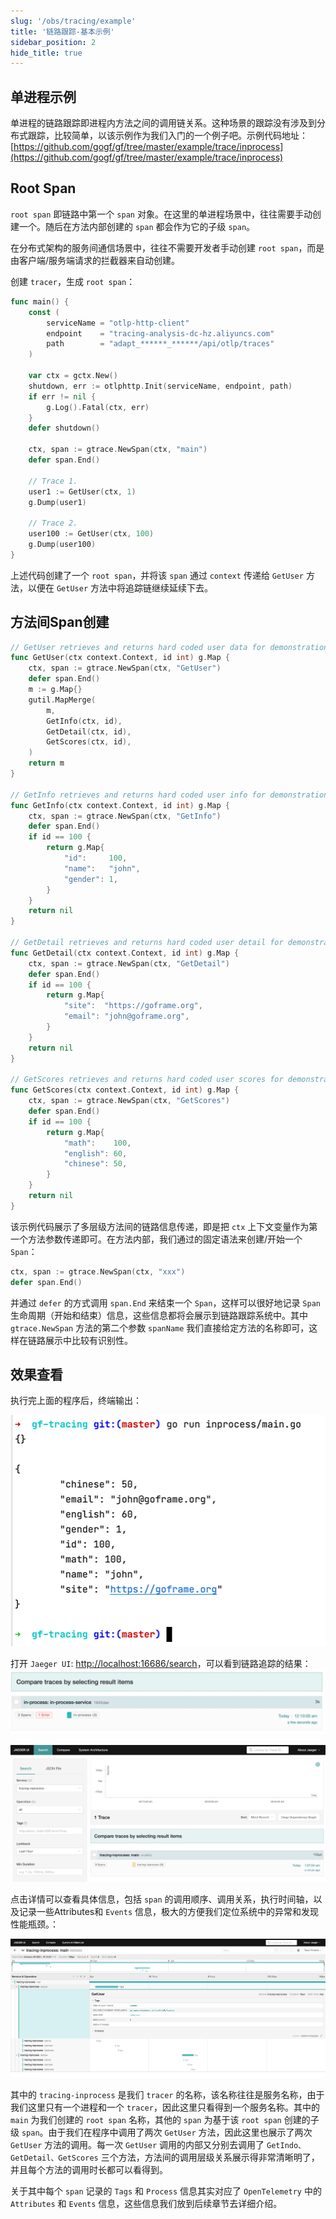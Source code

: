 ```yaml
---
slug: '/obs/tracing/example'
title: '链路跟踪-基本示例'
sidebar_position: 2
hide_title: true
---
```


## 单进程示例

单进程的链路跟踪即进程内方法之间的调用链关系。这种场景的跟踪没有涉及到分布式跟踪，比较简单，以该示例作为我们入门的一个例子吧。示例代码地址： [https://github.com/gogf/gf/tree/master/example/trace/inprocess](https://github.com/gogf/gf/tree/master/example/trace/inprocess)

## Root Span

`root span` 即链路中第一个 `span` 对象。在这里的单进程场景中，往往需要手动创建一个。随后在方法内部创建的 `span` 都会作为它的子级 `span`。

在分布式架构的服务间通信场景中，往往不需要开发者手动创建 `root span`，而是由客户端/服务端请求的拦截器来自动创建。

创建 `tracer`，生成 `root span`：

```go
func main() {
    const (
        serviceName = "otlp-http-client"
        endpoint    = "tracing-analysis-dc-hz.aliyuncs.com"
        path        = "adapt_******_******/api/otlp/traces"
    )

    var ctx = gctx.New()
    shutdown, err := otlphttp.Init(serviceName, endpoint, path)
    if err != nil {
        g.Log().Fatal(ctx, err)
    }
    defer shutdown()

    ctx, span := gtrace.NewSpan(ctx, "main")
    defer span.End()

    // Trace 1.
    user1 := GetUser(ctx, 1)
    g.Dump(user1)

    // Trace 2.
    user100 := GetUser(ctx, 100)
    g.Dump(user100)
}
```

上述代码创建了一个 `root span`，并将该 `span` 通过 `context` 传递给 `GetUser` 方法，以便在 `GetUser` 方法中将追踪链继续延续下去。

## 方法间Span创建

```go
// GetUser retrieves and returns hard coded user data for demonstration.
func GetUser(ctx context.Context, id int) g.Map {
    ctx, span := gtrace.NewSpan(ctx, "GetUser")
    defer span.End()
    m := g.Map{}
    gutil.MapMerge(
        m,
        GetInfo(ctx, id),
        GetDetail(ctx, id),
        GetScores(ctx, id),
    )
    return m
}

// GetInfo retrieves and returns hard coded user info for demonstration.
func GetInfo(ctx context.Context, id int) g.Map {
    ctx, span := gtrace.NewSpan(ctx, "GetInfo")
    defer span.End()
    if id == 100 {
        return g.Map{
            "id":     100,
            "name":   "john",
            "gender": 1,
        }
    }
    return nil
}

// GetDetail retrieves and returns hard coded user detail for demonstration.
func GetDetail(ctx context.Context, id int) g.Map {
    ctx, span := gtrace.NewSpan(ctx, "GetDetail")
    defer span.End()
    if id == 100 {
        return g.Map{
            "site":  "https://goframe.org",
            "email": "john@goframe.org",
        }
    }
    return nil
}

// GetScores retrieves and returns hard coded user scores for demonstration.
func GetScores(ctx context.Context, id int) g.Map {
    ctx, span := gtrace.NewSpan(ctx, "GetScores")
    defer span.End()
    if id == 100 {
        return g.Map{
            "math":    100,
            "english": 60,
            "chinese": 50,
        }
    }
    return nil
}
```

该示例代码展示了多层级方法间的链路信息传递，即是把 `ctx` 上下文变量作为第一个方法参数传递即可。在方法内部，我们通过的固定语法来创建/开始一个 `Span`：

```go
ctx, span := gtrace.NewSpan(ctx, "xxx")
defer span.End()
```

并通过 `defer` 的方式调用 `span.End` 来结束一个 `Span`，这样可以很好地记录 `Span` 生命周期（开始和结束）信息，这些信息都将会展示到链路跟踪系统中。其中 `gtrace.NewSpan` 方法的第二个参数 `spanName` 我们直接给定方法的名称即可，这样在链路展示中比较有识别性。

## 效果查看

执行完上面的程序后，终端输出：

![](/markdown/8124c7049fb50f1885c70626b28869da.png)

打开 `Jaeger UI`: [http://localhost:16686/search](http://localhost:16686/search)，可以看到链路追踪的结果：![](/markdown/bd0a6f9c87f239e6730243a09de02d6d.jpg)

![](/markdown/fda619bc9de75bd8040ae71d18738528.png)

点击详情可以查看具体信息，包括 `span` 的调用顺序、调用关系，执行时间轴，以及记录一些Attributes和 `Events` 信息，极大的方便我们定位系统中的异常和发现性能瓶颈。：

![](/markdown/a4e87a91b4ba860a8045e68b6cc34cae.png)

其中的 `tracing-inprocess` 是我们 `tracer` 的名称，该名称往往是服务名称，由于我们这里只有一个进程和一个 `tracer`，因此这里只看得到一个服务名称。其中的 `main` 为我们创建的 `root span` 名称，其他的 `span` 为基于该 `root span` 创建的子级 `span`。由于我们在程序中调用了两次 `GetUser` 方法，因此这里也展示了两次 `GetUser` 方法的调用。每一次 `GetUser` 调用的内部又分别去调用了 `GetIndo、GetDetail、GetScores` 三个方法，方法间的调用层级关系展示得非常清晰明了，并且每个方法的调用时长都可以看得到。

关于其中每个 `span` 记录的 `Tags` 和 `Process` 信息其实对应了 `OpenTelemetry` 中的 `Attributes` 和 `Events` 信息，这些信息我们放到后续章节去详细介绍。
